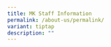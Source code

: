 ```yaml
---
title: MK Staff Information
permalink: /about-us/permalink/
variant: tiptap
description: ""
---
```

